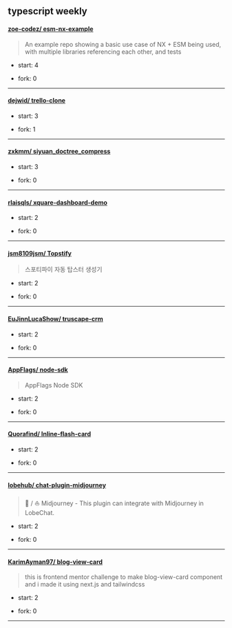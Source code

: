 ## typescript weekly

#### [zoe-codez/ esm-nx-example](https://github.com/zoe-codez/esm-nx-example)
>  An example repo showing a basic use  case of NX + ESM being used, with multiple libraries referencing each other, and tests
+ start: 4
+ fork: 0
---
#### [dejwid/ trello-clone](https://github.com/dejwid/trello-clone)
>  
+ start: 3
+ fork: 1
---
#### [zxkmm/ siyuan_doctree_compress](https://github.com/zxkmm/siyuan_doctree_compress)
>  
+ start: 3
+ fork: 0
---
#### [rlaisqls/ xquare-dashboard-demo](https://github.com/rlaisqls/xquare-dashboard-demo)
>  
+ start: 2
+ fork: 0
---
#### [jsm8109jsm/ Topstify](https://github.com/jsm8109jsm/Topstify)
>  스포티파이 자동 탑스터 생성기
+ start: 2
+ fork: 0
---
#### [EuJinnLucaShow/ truscape-crm](https://github.com/EuJinnLucaShow/truscape-crm)
>  
+ start: 2
+ fork: 0
---
#### [AppFlags/ node-sdk](https://github.com/AppFlags/node-sdk)
>  AppFlags Node SDK
+ start: 2
+ fork: 0
---
#### [Quorafind/ Inline-flash-card](https://github.com/Quorafind/Inline-flash-card)
>  
+ start: 2
+ fork: 0
---
#### [lobehub/ chat-plugin-midjourney](https://github.com/lobehub/chat-plugin-midjourney)
>  🧩 / ⛵️ Midjourney - This plugin can integrate with Midjourney in LobeChat.
+ start: 2
+ fork: 0
---
#### [KarimAyman97/ blog-view-card](https://github.com/KarimAyman97/blog-view-card)
>  this is frontend mentor challenge to make  blog-view-card component and i made it using next.js and tailwindcss
+ start: 2
+ fork: 0
---
